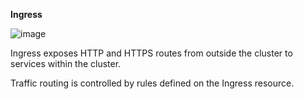 ****Ingress****

![image](https://github.com/pranavkumar3456/Kubernetes/assets/166939027/32aaa18d-24ab-41ea-b0da-c8289a1102c0)

Ingress exposes HTTP and HTTPS routes from outside the cluster to services within the cluster. 

Traffic routing is controlled by rules defined on the Ingress resource.
